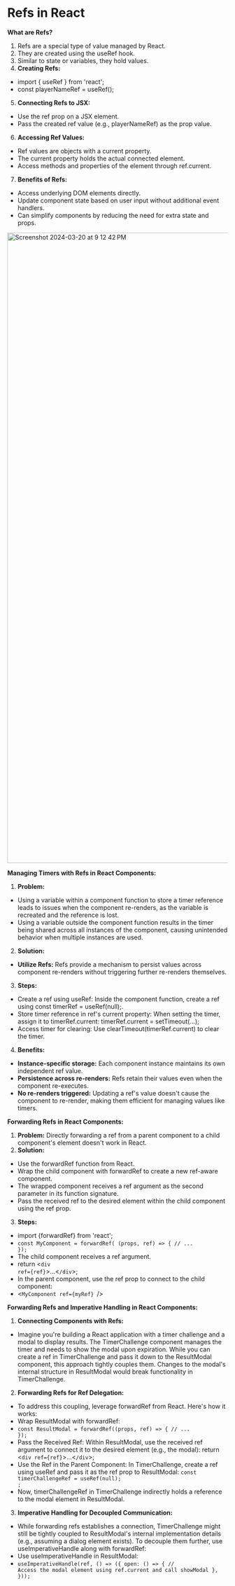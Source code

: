# Refs in React
**What are Refs?**
1. Refs are a special type of value managed by React.
2. They are created using the useRef hook.
3. Similar to state or variables, they hold values.
4. **Creating Refs:**
- import { useRef } from 'react';
- const playerNameRef = useRef();
5. **Connecting Refs to JSX:**
- Use the ref prop on a JSX element.
- Pass the created ref value (e.g., playerNameRef) as the prop value.
6. **Accessing Ref Values:**
- Ref values are objects with a current property.
- The current property holds the actual connected element.
- Access methods and properties of the element through ref.current.
7. **Benefits of Refs:**
- Access underlying DOM elements directly.
- Update component state based on user input without additional event handlers.
- Can simplify components by reducing the need for extra state and props.

<img width="1440" alt="Screenshot 2024-03-20 at 9 12 42 PM" src="https://github.com/nagasaipavan1/Full-Stack-Development/assets/104422334/1daaba1a-6c9c-453d-b596-a502624a28d9">

**Managing Timers with Refs in React Components:**
1. **Problem:**
- Using a variable within a component function to store a timer reference leads to issues when the component re-renders, as the variable is recreated and the reference is lost.
- Using a variable outside the component function results in the timer being shared across all instances of the component, causing unintended behavior when multiple instances are used.
2. **Solution:**
- **Utilize Refs:** Refs provide a mechanism to persist values across component re-renders without triggering further re-renders themselves.
3. **Steps:**
- Create a ref using useRef: Inside the component function, create a ref using const timerRef = useRef(null);.
- Store timer reference in ref's current property: When setting the timer, assign it to timerRef.current: timerRef.current = setTimeout(...);
- Access timer for clearing: Use clearTimeout(timerRef.current) to clear the timer.
4. **Benefits:**
- **Instance-specific storage:** Each component instance maintains its own independent ref value.
- **Persistence across re-renders:** Refs retain their values even when the component re-executes.
- **No re-renders triggered:** Updating a ref's value doesn't cause the component to re-render, making them efficient for managing values like timers.


**Forwarding Refs in React Components:**
1. **Problem:** Directly forwarding a ref from a parent component to a child component's element doesn't work in React.
2. **Solution:**
- Use the forwardRef function from React.
- Wrap the child component with forwardRef to create a new ref-aware component.
- The wrapped component receives a ref argument as the second parameter in its function signature.
- Pass the received ref to the desired element within the child component using the ref prop.
3. **Steps:**
- import {forwardRef} from 'react';
- <code>const MyComponent = forwardRef( (props, ref) => {
  // ...
});</code>
- The child component receives a ref argument.
- return <<code>div ref={ref}</code>>...<<code>/div</code>>;
- In the parent component, use the ref prop to connect to the child component:
- <<code>MyComponent ref={myRef} </code>/>

**Forwarding Refs and Imperative Handling in React Components:**
1. **Connecting Components with Refs:**
- Imagine you're building a React application with a timer challenge and a modal to display results. The TimerChallenge component manages the timer and needs to show the modal upon expiration. While you can create a ref in TimerChallenge and pass it down to the ResultModal component, this approach tightly couples them. Changes to the modal's internal structure in ResultModal would break functionality in TimerChallenge.
2. **Forwarding Refs for Ref Delegation:**
- To address this coupling, leverage forwardRef from React. Here's how it works:
- Wrap ResultModal with forwardRef:
- <code>const ResultModal = forwardRef((props, ref) => {
  // ...
});</code>
- Pass the Received Ref: Within ResultModal, use the received ref argument to connect it to the desired element (e.g., the modal):
return <<code>div ref={ref}</code>>...<<code>/div</code>>;
- Use the Ref in the Parent Component: In TimerChallenge, create a ref using useRef and pass it as the ref prop to ResultModal:
<code>const timerChallengeRef = useRef(null);
<ResultModal ref={timerChallengeRef} />;</code>
- Now, timerChallengeRef in TimerChallenge indirectly holds a reference to the modal element in ResultModal.
3. **Imperative Handling for Decoupled Communication:**
- While forwarding refs establishes a connection, TimerChallenge might still be tightly coupled to ResultModal's internal implementation details (e.g., assuming a dialog element exists). To decouple them further, use useImperativeHandle along with forwardRef:
- Use useImperativeHandle in ResultModal:
- <code>useImperativeHandle(ref, () => ({
  open: () => {
    // Access the modal element using ref.current and call showModal
  },
}));</code>


